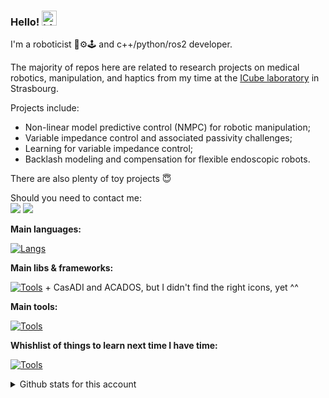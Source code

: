 ### Hello! <img src="https://user-images.githubusercontent.com/1303154/88677602-1635ba80-d120-11ea-84d8-d263ba5fc3c0.gif" width="24px" alt="hi">

I'm a roboticist 🤖⚙️🕹️ and c++/python/ros2 developer.

The majority of repos here are related to research projects on medical robotics, manipulation, and haptics from my time at the [ICube laboratory](https://icube.unistra.fr/en/) in Strasbourg.

Projects include:
  - Non-linear model predictive control (NMPC) for robotic manipulation;
  - Variable impedance control and associated passivity challenges;
  - Learning for variable impedance control;
  - Backlash modeling and compensation for flexible endoscopic robots.

There are also plenty of toy projects 😇

<p>
  Should you need to contact me:<br/>
  <a href="mailto:thibault.poignonec@outlook.fr?subject=[GitHub]"><img src="https://img.shields.io/badge/e‑mail-D14836.svg?style=for-the-badge&logo=GMail&logoColor=white"/></a>
  <a href="https://linkedin.com/in/thibault-poignonec-054143158"><img src="https://img.shields.io/badge/linkedin-0077B5.svg?style=for-the-badge&logo=linkedin&logoColor=white"/></a>
</p>

__Main languages:__

[![Langs](https://skillicons.dev/icons?i=bash,c,cpp,py,matlab,latex&theme=light)](https://skillicons.dev)


__Main libs & frameworks:__

[![Tools](https://skillicons.dev/icons?i=ros,opencv,qt,cmake&theme=light)](https://skillicons.dev) + CasADI and ACADOS, but I didn't find the right icons, yet ^^

__Main tools:__

[![Tools](https://skillicons.dev/icons?i=linux,vscode,anaconda,docker,git,github&theme=light)](https://skillicons.dev)


__Whishlist of things to learn next time I have time:__

[![Tools](https://skillicons.dev/icons?i=rust&theme=light)](https://skillicons.dev)

<details>
<summary> Github stats for this account </summary>
<br />

[![Top Langs](https://github-readme-stats-ten-pied-17.vercel.app/api/top-langs/?username=tpoignonec&layout=donut&exclude_repo=phd_dissertation,bibliographical_report_learning-based_control&hide=jupyter%20notebook,css,rpc&langs_count=7)](https://github.com/tpoignonec/github-readme-stats)

<!-- ![Top Langs](https://github-readme-stats.vercel.app/api/top-langs/?username=tpoignonec&count_private=true&layout=compact&hide=css,html) -->




![tpoignonec's github stats](https://github-readme-stats-ten-pied-17.vercel.app/api?username=tpoignonec&count_private=true&include_all_commits=true&show_icons=true)

</details>
